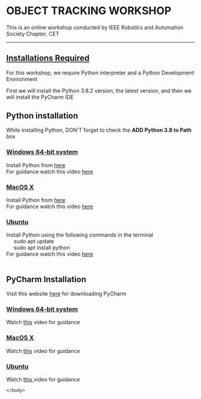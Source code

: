 <html>
    <header>
        <meta charset="UTF-8">
        <title>Object Tracking Workshop</title>
    </header>
    <body>
        <h1>OBJECT TRACKING WORKSHOP</h1>
        <p>This is an online workshop conducted by IEEE Robotics and Automation Society Chapter, CET</p><hr>
        <h2><u>Installations Required</u></h2>
        <p>For this workshop, we require Python interpreter and a Python Development Environment</p>
        <p>First we will install the Python 3.8.2 version, the latest version, and then we will install the PyCharm IDE</p>
        <h2><b>Python installation</b></h2>
        <p>While installing Python, DON'T forget to check the <b>ADD Python 3.8 to Path</b> box</p>
        <h3><u>Windows 64-bit system</u></h3>
        <div>Install Python from <a href="https://www.python.org/downloads/" target="_blank">here</a></div>
        <div>For guidance watch this video <a href="https://www.youtube.com/watch?v=d3AT9EGp4iw&list=PLS1QulWo1RIa7D1O6skqDQ-JZ1GGHKK-K&index=2" target="_blank">here</a></div>
        <h3><u>MacOS X</u></h3>
        <div>Install Python from <a href="https://www.python.org/downloads/" target="_blank">here</a></div>
        <div>For guidance watch this video <a href="https://www.youtube.com/watch?v=0hGzGdRQeak&list=PL6NyNXuLviaoTJn4wKzsYD72dQK9SKMiq&index=5&t=296s" target="_blank">here</a></div>
        <h3><u>Ubuntu</u></h3>
        <div>Install Python using the following commands in the terminal</div>
        <div style="padding-left:20px;">sudo apt update</div>
        <div style="padding-left:20px;">sudo apt install python</div>
        <div>For guidance watch this video <a href="https://www.youtube.com/watch?v=BDGm8xQTlJg&list=PL6NyNXuLviaoTJn4wKzsYD72dQK9SKMiq&index=3&t=111s" target="_blank">here</a></div><br>
        <h2><b>PyCharm Installation</b></h2>
        <div>Visit this website <a href="https://www.jetbrains.com/pycharm/" target="_blank">here</a> for downloading PyCharm</div>
        <h3><u>Windows 64-bit system</u></h3>
        <div>Watch <a href="https://www.youtube.com/watch?v=SZUNUB6nz3g&list=PL6NyNXuLviaoTJn4wKzsYD72dQK9SKMiq&index=7&t=7s" target="_blank">this</a> video for guidance </div>
        <h3><u>MacOS X</u></h3>
        <div>Watch <a href="https://www.youtube.com/watch?v=mDqxeCqVsOg&list=PL6NyNXuLviaoTJn4wKzsYD72dQK9SKMiq&index=6&t=359s" target="_blank">this</a> video for guidance </div>
        <h3><u>Ubuntu</u></h3>
        <div>Watch <a href="https://www.youtube.com/watch?v=cVROiVgR_qg&list=PL6NyNXuLviaoTJn4wKzsYD72dQK9SKMiq&index=4&t=0s" target="_blank">this </a>video for guidance</div>
        
    </body>
</html>
